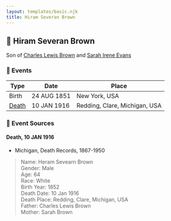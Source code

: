 ```yaml
---
layout: templates/basic.njk
title: Hiram Severan Brown
---
```

## 🔵 Hiram Severan Brown

Son of [Charles Lewis Brown](/people/7/70538697) and [Sarah Irene Evans](/people/4/47294572)

### 📆 Events

Type | Date | Place
------ | ------ | ------
Birth | 24 AUG 1851 | New York, USA
[Death](#event-a31b9819-ca73-4481-a5b1-bc0fdade814c) | 10 JAN 1916 | Redding, Clare, Michigan, USA

### 📰 Event Sources

#### <a id="event-a31b9819-ca73-4481-a5b1-bc0fdade814c"></a> Death, 10 JAN 1916
* Michigan, Death Records, 1867-1950
>   
  > Name: Heram Sevearn Brown  
  > Gender: Male  
  > Age: 64  
  > Race: White  
  > Birth Year: 1852  
  > Death Date: 10 Jan 1916  
  > Death Place: Redding, Clare, Michigan, USA  
  > Father: Charles Lewis Brown  
  > Mother: Sarah Brown
